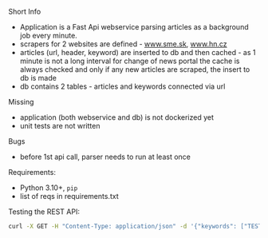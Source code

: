 Short Info

- Application is a Fast Api webservice parsing articles as a background job every minute.
- scrapers for 2 websites are defined - www.sme.sk, www.hn.cz
- articles (url, header, keyword) are inserted to db and then cached - as 1 minute is not a long interval for change of
  news portal
  the cache is always checked and only if any new articles are scraped, the insert to db is made
- db contains 2 tables - articles and keywords connected via url

Missing

- application (both webservice and db) is not dockerized yet
- unit tests are not written

Bugs

- before 1st api call, parser needs to run at least once

Requirements:

- Python 3.10+, `pip`
- list of reqs in requirements.txt

Testing the REST API:

```bash
curl -X GET -H "Content-Type: application/json" -d '{"keywords": ["TEST", "ukrajina"]}' http://0.0.0.0:8080/articles/find 
```
